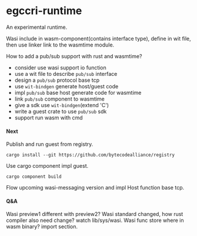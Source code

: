# egccri-runtime
An experimental runtime.

Wasi include in wasm-component(contains interface type), define in wit file, then use linker link to the 
wasmtime module.

How to add a pub/sub support with rust and wasmtime?

+ consider use wasi support io function
+ use a wit file to describe `pub/sub` interface
+ design a `pub/sub` protocol base tcp
+ use `wit-bindgen` generate host/guest code 
+ impl `pub/sub` base host generate code for wasmtime
+ link `pub/sub` component to wasmtime
+ give a sdk use `wit-bindgen`(extend 'C')
+ write a guest crate to use `pub/sub` sdk
+ support run wasm with cmd

#### Next

Publish and run guest from registry.

```shell
cargo install --git https://github.com/bytecodealliance/registry
```

Use cargo component impl guest.
```shell
cargo component build
```

Flow upcoming wasi-messaging version and impl Host function base tcp.

#### Q&A

Wasi preview1 different with preview2?
Wasi standard changed, how rust compiler also need change? watch lib/sys/wasi.
Wasi func store where in wasm binary? import section.